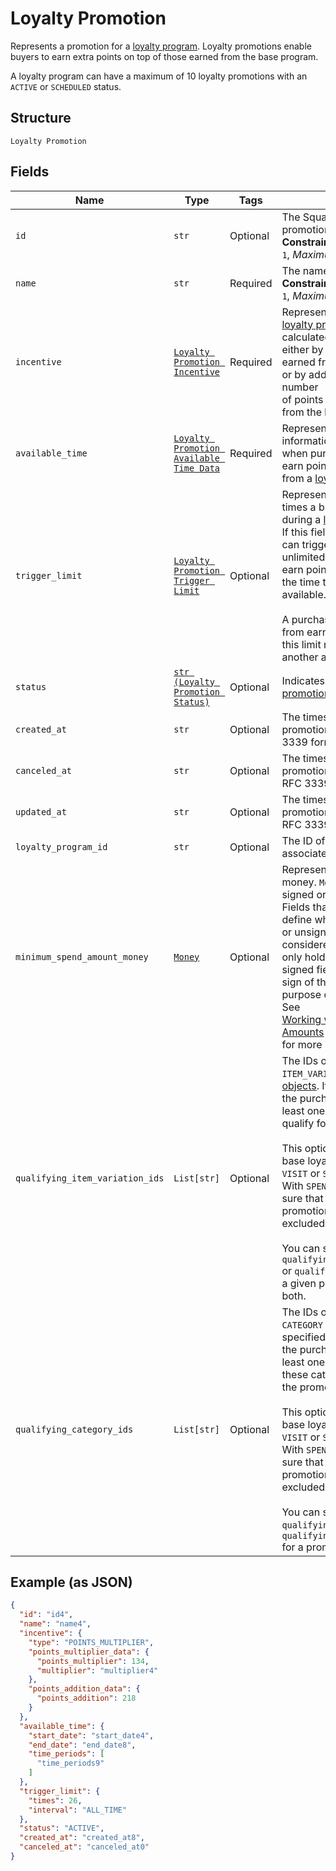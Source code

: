 
# Loyalty Promotion

Represents a promotion for a [loyalty program](../../doc/models/loyalty-program.md). Loyalty promotions enable buyers
to earn extra points on top of those earned from the base program.

A loyalty program can have a maximum of 10 loyalty promotions with an `ACTIVE` or `SCHEDULED` status.

## Structure

`Loyalty Promotion`

## Fields

| Name | Type | Tags | Description |
|  --- | --- | --- | --- |
| `id` | `str` | Optional | The Square-assigned ID of the promotion.<br>**Constraints**: *Minimum Length*: `1`, *Maximum Length*: `255` |
| `name` | `str` | Required | The name of the promotion.<br>**Constraints**: *Minimum Length*: `1`, *Maximum Length*: `50` |
| `incentive` | [`Loyalty Promotion Incentive`](../../doc/models/loyalty-promotion-incentive.md) | Required | Represents how points for a [loyalty promotion](../../doc/models/loyalty-promotion.md) are calculated,<br>either by multiplying the points earned from the base program or by adding a specified number<br>of points to the points earned from the base program. |
| `available_time` | [`Loyalty Promotion Available Time Data`](../../doc/models/loyalty-promotion-available-time-data.md) | Required | Represents scheduling information that determines when purchases can qualify to earn points<br>from a [loyalty promotion](../../doc/models/loyalty-promotion.md). |
| `trigger_limit` | [`Loyalty Promotion Trigger Limit`](../../doc/models/loyalty-promotion-trigger-limit.md) | Optional | Represents the number of times a buyer can earn points during a [loyalty promotion](../../doc/models/loyalty-promotion.md).<br>If this field is not set, buyers can trigger the promotion an unlimited number of times to earn points during<br>the time that the promotion is available.<br><br>A purchase that is disqualified from earning points because of this limit might qualify for another active promotion. |
| `status` | [`str (Loyalty Promotion Status)`](../../doc/models/loyalty-promotion-status.md) | Optional | Indicates the status of a [loyalty promotion](../../doc/models/loyalty-promotion.md). |
| `created_at` | `str` | Optional | The timestamp of when the promotion was created, in RFC 3339 format. |
| `canceled_at` | `str` | Optional | The timestamp of when the promotion was canceled, in RFC 3339 format. |
| `updated_at` | `str` | Optional | The timestamp when the promotion was last updated, in RFC 3339 format. |
| `loyalty_program_id` | `str` | Optional | The ID of the [loyalty program](entity:LoyaltyProgram) associated with the promotion. |
| `minimum_spend_amount_money` | [`Money`](../../doc/models/money.md) | Optional | Represents an amount of money. `Money` fields can be signed or unsigned.<br>Fields that do not explicitly define whether they are signed or unsigned are<br>considered unsigned and can only hold positive amounts. For signed fields, the<br>sign of the value indicates the purpose of the money transfer. See<br>[Working with Monetary Amounts](https://developer.squareup.com/docs/build-basics/working-with-monetary-amounts)<br>for more information. |
| `qualifying_item_variation_ids` | `List[str]` | Optional | The IDs of any qualifying `ITEM_VARIATION` [catalog objects](entity:CatalogObject). If specified,<br>the purchase must include at least one of these items to qualify for the promotion.<br><br>This option is valid only if the base loyalty program uses a `VISIT` or `SPEND` accrual rule.<br>With `SPEND` accrual rules, make sure that qualifying promotional items are not excluded.<br><br>You can specify `qualifying_item_variation_ids` or `qualifying_category_ids` for a given promotion, but not both. |
| `qualifying_category_ids` | `List[str]` | Optional | The IDs of any qualifying `CATEGORY` [catalog objects](entity:CatalogObject). If specified,<br>the purchase must include at least one item from one of these categories to qualify for the promotion.<br><br>This option is valid only if the base loyalty program uses a `VISIT` or `SPEND` accrual rule.<br>With `SPEND` accrual rules, make sure that qualifying promotional items are not excluded.<br><br>You can specify `qualifying_category_ids` or `qualifying_item_variation_ids` for a promotion, but not both. |

## Example (as JSON)

```json
{
  "id": "id4",
  "name": "name4",
  "incentive": {
    "type": "POINTS_MULTIPLIER",
    "points_multiplier_data": {
      "points_multiplier": 134,
      "multiplier": "multiplier4"
    },
    "points_addition_data": {
      "points_addition": 218
    }
  },
  "available_time": {
    "start_date": "start_date4",
    "end_date": "end_date8",
    "time_periods": [
      "time_periods9"
    ]
  },
  "trigger_limit": {
    "times": 26,
    "interval": "ALL_TIME"
  },
  "status": "ACTIVE",
  "created_at": "created_at8",
  "canceled_at": "canceled_at0"
}
```


